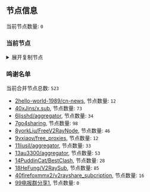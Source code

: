 
## 节点信息
当前节点数量: `0`
### 当前节点
<details>
  <summary>展开复制节点</summary>

    

</details>

### 鸣谢名单
当前合并节点总数: `523`
- [2hello-world-1989/cn-news](https://github.com/hello-world-1989/cn-news), 节点数量: `12`
- [40xJins/x.sub](https://github.com/0xJins/x.sub), 节点数量: `73`
- [6ljsshd/aggregator](https://github.com/ljsshd/aggregator), 节点数量: `34`
- [7go4sharing](https://github.com/go4sharing), 节点数量: `98`
- [8yorkLiu/FreeV2RayNode](https://github.com/yorkLiu/FreeV2RayNode), 节点数量: `46`
- [9vxiaov/free_proxies](https://github.com/vxiaov/free_proxies), 节点数量: `12`
- [11liusil/aggregator](https://github.com/liusil/aggregator), 节点数量: `33`
- [13au3300/aggregator](https://github.com/au3300/aggregator), 节点数量: `53`
- [14PuddinCat/BestClash](https://github.com/PuddinCat/BestClash), 节点数量: `28`
- [18HeFung/V2RaySub](https://github.com/HeFung/V2RaySub), 节点数量: `85`
- [40firefoxmmx2/v2rayshare_subcription](https://github.com/firefoxmmx2/v2rayshare_subcription), 节点数量: `16`
- [99电报群分享1](https://github.com/cdddbc/getAirport), 节点数量: `0`


